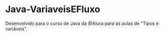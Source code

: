 # Java-VariaveisEFluxo
Desenvolvido para o curso de Java da @Alura para as aulas de "Tipos e variáveis".
